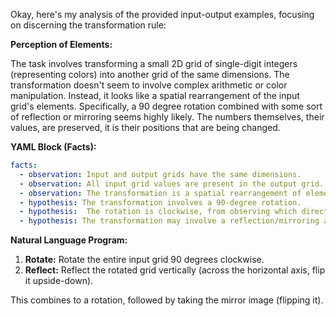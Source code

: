 Okay, here's my analysis of the provided input-output examples, focusing on discerning the transformation rule:

**Perception of Elements:**

The task involves transforming a small 2D grid of single-digit integers (representing colors) into another grid of the same dimensions. The transformation doesn't seem to involve complex arithmetic or color manipulation. Instead, it looks like a spatial rearrangement of the input grid's elements. Specifically, a 90 degree rotation combined with some sort of reflection or mirroring seems highly likely. The numbers themselves, their values, are preserved, it is their positions that are being changed.

**YAML Block (Facts):**


```yaml
facts:
  - observation: Input and output grids have the same dimensions.
  - observation: All input grid values are present in the output grid.
  - observation: The transformation is a spatial rearrangement of elements.
  - hypothesis: The transformation involves a 90-degree rotation.
  - hypothesis:  The rotation is clockwise, from observing which direction the values are in the rows of the output.
  - hypothesis: The transformation may involve a reflection/mirroring after the rotation.  The reflection will be vertical, as the values go down the rows instead of across the columns.
```


**Natural Language Program:**

1.  **Rotate:** Rotate the entire input grid 90 degrees clockwise.
2.  **Reflect:** Reflect the rotated grid vertically (across the horizontal axis, flip it upside-down).

This combines to a rotation, followed by taking the mirror image (flipping it).

